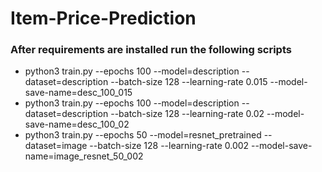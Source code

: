 # Item-Price-Prediction

### After requirements are installed run the following scripts
* python3 train.py --epochs 100 --model=description --dataset=description --batch-size 128 --learning-rate 0.015 --model-save-name=desc_100_015
* python3 train.py --epochs 100 --model=description --dataset=description --batch-size 128 --learning-rate 0.02 --model-save-name=desc_100_02
* python3 train.py --epochs 50 --model=resnet_pretrained --dataset=image --batch-size 128 --learning-rate 0.002 --model-save-name=image_resnet_50_002